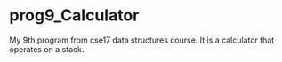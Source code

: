 # prog9_Calculator
My 9th program from cse17 data structures course. It is a calculator that operates on a stack.
